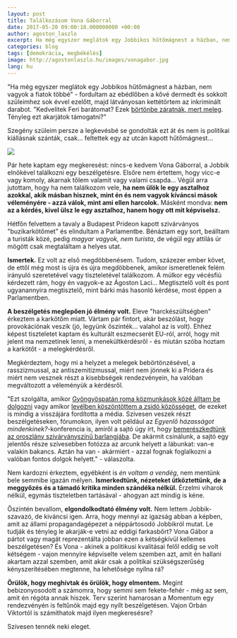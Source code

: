 ```yaml
---
layout: post
title: Találkozásom Vona Gáborral
date: 2017-05-20 09:00:18.000000000 +00:00
author: agoston_laszlo
excerpt: Ha még egyszer meglátok egy Jobbikos hűtőmágnest a házban, nem vagyok a fiatok többé - fordultam az ebédlőben a kővé dermedt és sokkolt szüleimhez sok évvel ezelőtt, majd látványosan kettétörtem az inkriminált darabot. 
categories: blog
tags: [demokrácia, megbékélés]
image: http://agostonlaszlo.hu/images/vonagabor.jpg
lang: hu
---
```

"Ha még egyszer meglátok egy Jobbikos hűtőmágnest a házban, nem vagyok a fiatok többé" - fordultam az ebédlőben a kővé dermedt és sokkolt szüleimhez sok évvel ezelőtt, majd látványosan kettétörtem az inkriminált darabot. "Kedvelitek Feri barátomat? Ezek [börtönbe záratnák, mert meleg](http://hvg.hu/itthon/20120411_jobbik_tervezet). Tényleg ezt akarjátok támogatni?"

Szegény szüleim persze a legkevésbé se gondolták ezt át és nem is politikai kiállásnak szánták, csak... feltettek egy az utcán kapott hűtőmágnest...

![](http://agostonlaszlo.hu/images/vonagabor.jpg)

Pár hete kaptam egy megkeresést: nincs-e kedvem Vona Gáborral, a Jobbik elnökével találkozni egy beszélgetésre. Elsőre nem értettem, hogy vicc-e vagy komoly, akarnak tőlem valamit vagy valami csapda... Végül arra jutottam, hogy ha nem találkozom vele, **ha nem ülök le egy asztalhoz azokkal, akik másban hisznek, mint én és nem vagyok kíváncsi mások véleményére - azzá válok, mint ami ellen harcolok.** Másként mondva: **nem az a kérdés, kivel ülsz le egy asztalhoz, hanem hogy ott mit képviselsz.**

Hétfőn felvettem a tavaly a Budapest Prideon kapott szivárványos "buzikarkötőmet" és elindultam a Parlamentbe. Bénáztam egy sort, beálltam a turisták közé, pedig *magyar vagyok, nem turista*, de végül egy attilás úr mögött csak megtaláltam a helyes utat. 

**Ismertek.** Ez volt az első megdöbbenésem. Tudom, százezer ember követ, de ettől még most is újra és újra megdöbbenek, amikor ismeretlenek felém irányuló szeretetével vagy tiszteletével találkozom. A múlkor egy vécésfiú kérdezett rám, hogy én vagyok-e az Ágoston Laci... Megtisztelő volt és pont ugyanannyira megtisztelő, mint bárki más hasonló kérdése, most éppen a Parlamentben.

**A beszélgetés meglepően jó élmény volt.** Eleve "harckészültségben" érkeztem a karkötőm miatt. Vártam pár fintort, akár beszólást, hogy provokációnak veszik (jó, legyünk őszinték... valahol az is volt). Ehhez képest tiszteletet kaptam és kulturált eszmecserét EU-ról, arról, hogy mit jelent ma nemzetinek lenni, a menekültkérdésről - és miután szóba hoztam a karkötőt - a melegkérdésről. 

Megkérdeztem, hogy mi a helyzet a melegek bebörtönzésével, a rasszizmussal, az antiszemitizmussal, miért nem jönnek ki a Pridera és miért nem vesznek részt a kisebbségek rendezvényein, ha valóban megváltozott a véleményük a kérdésről. 

"Ezt szolgálta, amikor [Gyöngyöspatán roma közmunkások közé álltam be dolgozni](http://alfahir.hu/vona_gabor_kozmunkara_jelentkezem) vagy amikor [levélben köszöntöttem a zsidó közösséget](http://zsido.com/vajon-mit-valaszolt-koves-slomo-a-jobbik-hanukai-levelere/), de ezeket is mindig a visszájára fordította a média. Szívesen veszek részt beszélgetéseken, fórumokon, ilyen volt például az *Egyenlő házasságot mindenkinek?*-konferencia is, amiről a sajtó úgy írt, hogy [bemerészkedtünk az oroszlány szivárványszínű barlangjába](http://24.hu/belfold/2016/10/20/a-jobbik-bemereszkedett-az-oroszlan-szivarvanyszinu-barlangjaba/). De akármit csinálunk, a sajtó egy jelentős része szívesebben fotózza az arcunk helyett a lábunkat: van-e valakin bakancs. Aztán ha van - akármiért - azzal fognak foglalkozni a valóban fontos dolgok helyett." - válaszolta.

Nem kardozni érkeztem, egyébként is *én voltam a vendég*, nem mentünk bele semmibe igazán mélyen. **Ismerkedtünk, nézeteket ütköztettünk, de a meggyőzés és a támadó kritika minden szándéka nélkül.** Érzelmi viharok nélkül, egymás tiszteletben tartásával - ahogyan azt mindig is kéne.

Őszintén bevallom, **elgondolkodtató élmény volt.** Nem lettem Jobbik-szavazó, de kiváncsi igen. Arra, hogy mennyi az igazság abban a képben, amit az állami propagandagépezet a néppártosodó Jobbikról mutat. Le tudják és tényleg le akarják-e vetni az eddigi farkasbőrt? Vona Gábor a pártot vagy magát reprezentálta jobban ezen a kétségkívül kellemes beszélgetésen? És Vona - akinek a politikusi kvalitásai felől eddig se volt kétségem - vajon mennyire képviselte velem szemben azt, amit én hallani akartam azzal szemben, amit akár csak a politikai szükségszerűség kényszerítésében megtenne, ha lehetősége nyílna rá?

**Örülök, hogy meghívtak és örülök, hogy elmentem.** Megint bebizonyosodott a számomra, hogy semmi sem fekete-fehér - még az sem, amit én régóta annak hiszek. Terv szerint hamarosan a Momentum egy rendezvényén is feltűnök majd egy nyílt beszélgetésen. Vajon Orbán Viktortól is számíthatok majd ilyen megkeresésre?

Szívesen tennék neki eleget.
